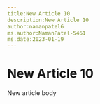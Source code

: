 ```yaml
---
title:New Article 10
description:New Article 10
author:namanpatel6
ms.author:NamanPatel-5461
ms.date:2023-01-19
---
```


# New Article 10


New article body


